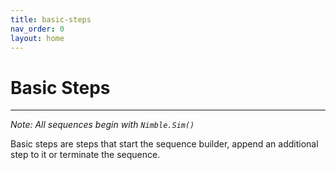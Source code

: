 ```yaml
---
title: basic-steps
nav_order: 0
layout: home
---
```


# Basic Steps

---

_Note: All sequences begin with `Nimble.Sim()`_

Basic steps are steps that start the sequence builder, append an additional step to it or terminate the sequence.